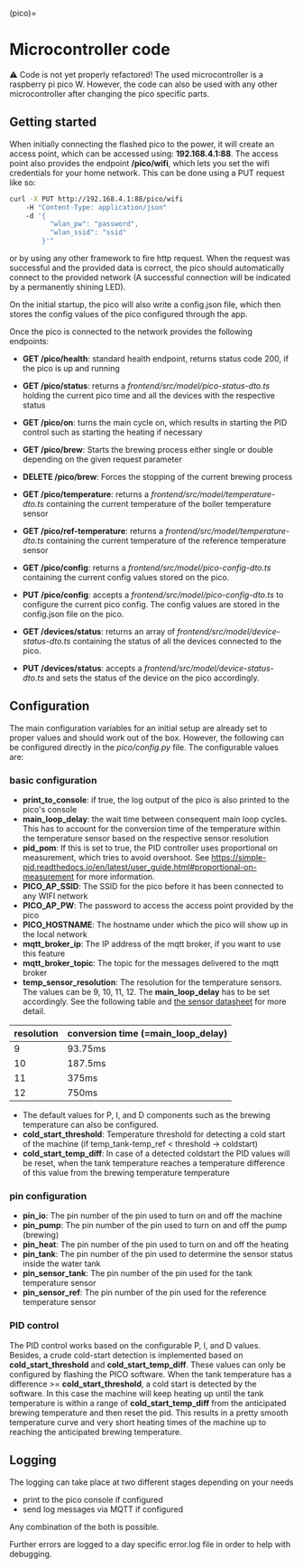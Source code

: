 (pico)=
# Microcontroller code
⚠️ Code is not yet properly refactored!
The used microcontroller is a raspberry pi pico W. However, the code can also be used with any other microcontroller after changing the pico specific parts.

## Getting started
When initially connecting the flashed pico to the power, it will create an access point, which can be accessed using: **192.168.4.1:88**. The access point also provides the endpoint **/pico/wifi**, which lets you set the wifi credentials for your home network. This can be done using a PUT request like so:

```sh
curl -X PUT http://192.168.4.1:88/pico/wifi
    -H "Content-Type: application/json" 
    -d '{
          "wlan_pw": "password",
          "wlan_ssid": "ssid"
        }'" 
```
or by using any other framework to fire http request. When the request was successful and the provided data is correct, the pico should automatically connect to the provided network (A successful connection will be indicated by a permanently shining LED).

On the initial startup, the pico will also write a config.json file, which then stores the config values of the pico configured through the app.

Once the pico is connected to the network provides the following endpoints:
* **GET /pico/health**: standard health endpoint, returns status code 200, if the pico is up and running
* **GET /pico/status**: returns a _frontend/src/model/pico-status-dto.ts_ holding the current pico time and all the devices with the respective status
* **GET /pico/on**: turns the main cycle on, which results in starting the PID control such as starting the heating if necessary


* **GET /pico/brew**: Starts the brewing process either single or double depending on the given request parameter
* **DELETE /pico/brew**: Forces the stopping of the current brewing process


* **GET /pico/temperature**: returns a _frontend/src/model/temperature-dto.ts_ containing the current temperature of the boiler temperature sensor
* **GET /pico/ref-temperature**: returns a _frontend/src/model/temperature-dto.ts_ containing the current temperature of the reference temperature sensor


* **GET /pico/config**: returns a _frontend/src/model/pico-config-dto.ts_ containing the current config values stored on the pico.
* **PUT /pico/config**: accepts a _frontend/src/model/pico-config-dto.ts_ to configure the current pico config. The config values are stored in the config.json file on the pico.


* **GET /devices/status**: returns an array of _frontend/src/model/device-status-dto.ts_ containing the status of all the devices connected to the pico.
* **PUT /devices/status**: accepts a _frontend/src/model/device-status-dto.ts_ and sets the status of the device on the pico accordingly.


## Configuration
The main configuration variables for an initial setup are already set to proper values and should work out of the box. However, the following can be configured directly in the _pico/config.py_ file. The configurable values are:
### basic configuration
 * **print_to_console**: if true, the log output of the pico is also printed to the pico's console
 * **main_loop_delay**: the wait time between consequent main loop cycles. This has to account for the conversion time of the temperature within the temperature sensor based on the respective sensor resolution
 * **pid_pom**: If this is set to true, the PID controller uses proportional on measurement, which tries to avoid overshoot. See https://simple-pid.readthedocs.io/en/latest/user_guide.html#proportional-on-measurement for more information.
 * **PICO_AP_SSID**: The SSID for the pico before it has been connected to any WIFI network
 * **PICO_AP_PW**: The password to access the access point provided by the pico
 * **PICO_HOSTNAME**: The hostname under which the pico will show up in the local network
 * **mqtt_broker_ip**: The IP address of the mqtt broker, if you want to use this feature
 * **mqtt_broker_topic**: The topic for the messages delivered to the mqtt broker
 * **temp_sensor_resolution**: The resolution for the temperature sensors. The values can be 9, 10, 11, 12. The **main_loop_delay** has to be set accordingly. See the following table and [the sensor datasheet](https://www.analog.com/media/en/technical-documentation/data-sheets/ds18b20.pdf) for more detail.
 
| resolution  | conversion time (=**main_loop_delay**) |
|-------------|----------------------------------------|
| 9           | 93.75ms                                |
| 10          | 187.5ms                                |
| 11          | 375ms                                  |
| 12          | 750ms                                  |
* The default values for P, I, and D components such as the brewing temperature can also be configured.
* **cold_start_threshold**: Temperature threshold for detecting a cold start of the machine (if temp_tank-temp_ref < threshold -> coldstart)
* **cold_start_temp_diff**: In case of a detected coldstart the PID values will be reset, when the tank temperature reaches a temperature difference of this value from the brewing temperature temperature

### pin configuration
* **pin_io**: The pin number of the pin used to turn on and off the machine
* **pin_pump**: The pin number of the pin used to turn on and off the pump (brewing)
* **pin_heat**: The pin number of the pin used to turn on and off the heating
* **pin_tank**: The pin number of the pin used to determine the sensor status inside the water tank
* **pin_sensor_tank**: The pin number of the pin used for the tank temperature sensor
* **pin_sensor_ref**: The pin number of the pin used for the reference temperature sensor

### PID control
The PID control works based on the configurable P, I, and D values. Besides, a crude cold-start detection is implemented based on **cold_start_threshold** and **cold_start_temp_diff**.
These values can only be configured by flashing the PICO software. When the tank temperature has a difference >= **cold_start_threshold**, a cold start is detected by the software. In this case the machine will keep heating up until the tank temperature is within a range of **cold_start_temp_diff** from the anticipated brewing temperature and then reset the pid. This results in a pretty smooth temperature curve and very short heating times of the machine up to reaching the anticipated brewing temperature.

## Logging
The logging can take place at two different stages depending on your needs
* print to the pico console if configured
* send log messages via MQTT if configured

Any combination of the both is possible.

Further errors are logged to a day specific error.log file in order to help with debugging.


